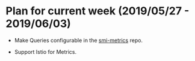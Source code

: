 # Plan for current week (2019/05/27 - 2019/06/03)

* Make Queries configurable in the [smi-metrics](https://github.com/deislabs/smi-metrics) repo.

* Support Istio for Metrics.